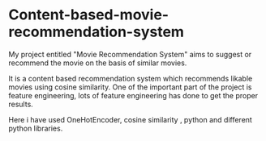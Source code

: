 # Content-based-movie-recommendation-system

My project entitled "Movie Recommendation System" aims to suggest or recommend the movie on the
basis of  similar movies.

It is a content based recommendation system which recommends likable movies using cosine similarity.
One of the important part of the project is feature engineering, lots of feature engineering has done to get
the proper results.

Here i have used OneHotEncoder, cosine similarity , python and different python libraries.
